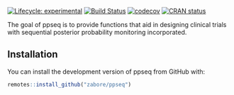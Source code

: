 
<!-- README.md is generated from README.Rmd. Please edit that file -->

<!-- badges: start -->

[![Lifecycle:
experimental](https://img.shields.io/badge/lifecycle-experimental-orange.svg)](https://www.tidyverse.org/lifecycle/#experimental)
[![Build
Status](https://travis-ci.com/zabore/ppseq.svg?branch=main)](https://travis-ci.com/zabore/ppseq)
[![codecov](https://codecov.io/gh/zabore/ppseq/branch/master/graph/badge.svg)](https://codecov.io/gh/zabore/ppseq)
[![CRAN
status](https://www.r-pkg.org/badges/version/ppseq)](https://CRAN.R-project.org/package=ppseq)
<!-- badges: end -->

The goal of ppseq is to provide functions that aid in designing clinical
trials with sequential posterior probability monitoring incorporated.

## Installation

You can install the development version of ppseq from GitHub with:

``` r
remotes::install_github("zabore/ppseq")
```
